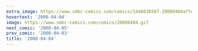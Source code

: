 ```yaml
---
extra_image: https://www.smbc-comics.com/comics/1448636567-20080404after.png
hovertext: '2008-04-04'
image: https://www.smbc-comics.com/comics/20080404.gif
next_comic: '2008-04-05'
prev_comic: '2008-04-03'
title: '2008-04-04'
---
```


